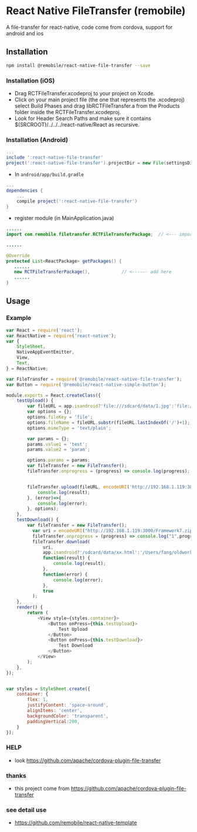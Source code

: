 # React Native FileTransfer (remobile)
A file-transfer for react-native, code come from cordova, support for android and ios

## Installation
```sh
npm install @remobile/react-native-file-transfer --save
```

### Installation (iOS)
* Drag RCTFileTransfer.xcodeproj to your project on Xcode.
* Click on your main project file (the one that represents the .xcodeproj) select Build Phases and drag libRCTFileTransfer.a from the Products folder inside the RCTFileTransfer.xcodeproj.
* Look for Header Search Paths and make sure it contains $(SRCROOT)/../../../react-native/React as recursive.

### Installation (Android)
```gradle
...
include ':react-native-file-transfer'
project(':react-native-file-transfer').projectDir = new File(settingsDir, '../node_modules/@remobile/react-native-file-transfer/android')
```

* In `android/app/build.gradle`

```gradle
...
dependencies {
    ...
    compile project(':react-native-file-transfer')
}
```

* register module (in MainApplication.java)

```java
......
import com.remobile.filetransfer.RCTFileTransferPackage;  // <--- import

......

@Override
protected List<ReactPackage> getPackages() {
   ......
   new RCTFileTransferPackage(),            // <------ add here
   ......
}

```

## Usage

### Example
```js
var React = require('react');
var ReactNative = require('react-native');
var {
    StyleSheet,
    NativeAppEventEmitter,
    View,
    Text,
} = ReactNative;

var FileTransfer = require('@remobile/react-native-file-transfer');
var Button = require('@remobile/react-native-simple-button');

module.exports = React.createClass({
    testUpload() {
        var fileURL = app.isandroid?'file:///sdcard/data/1.jpg':'file:///Users/fang/node/test/post.js';
        var options = {};
        options.fileKey = 'file';
        options.fileName = fileURL.substr(fileURL.lastIndexOf('/')+1);
        options.mimeType = 'text/plain';

        var params = {};
        params.value1 = 'test';
        params.value2 = 'param';

        options.params = params;
        var fileTransfer = new FileTransfer();
        fileTransfer.onprogress = (progress) => console.log(progress);


        fileTransfer.upload(fileURL, encodeURI('http://192.168.1.119:3000/upload'),(result)=>{
            console.log(result);
        }, (error)=>{
            console.log(error);
        }, options);
    },
    testDownload() {
        var fileTransfer = new FileTransfer();
          var uri = encodeURI("http://192.168.1.119:3000/Framework7.zip");
          fileTransfer.onprogress = (progress) => console.log("1",progress.loaded+'/'+progress.total);
          fileTransfer.download(
              uri,
              app.isandroid?'/sdcard/data/xx.html':'/Users/fang/oldwork/client/server/xx.zip',
              function(result) {
                  console.log(result);
              },
              function(error) {
                  console.log(error);
              },
              true
          );
    },
    render() {
        return (
            <View style={styles.container}>
                <Button onPress={this.testUpload}>
                    Test Upload
                </Button>
                <Button onPress={this.testDownload}>
                    Test Download
                </Button>
            </View>
        );
    },
});


var styles = StyleSheet.create({
    container: {
        flex: 1,
        justifyContent: 'space-around',
        alignItems: 'center',
        backgroundColor: 'transparent',
        paddingVertical:200,
    }
});
```

### HELP
* look https://github.com/apache/cordova-plugin-file-transfer


### thanks
* this project come from https://github.com/apache/cordova-plugin-file-transfer


### see detail use
* https://github.com/remobile/react-native-template
